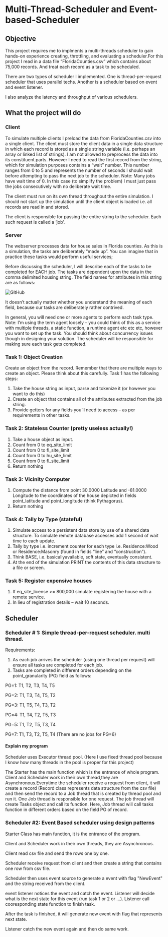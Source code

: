 # Multi-Thread-Scheduler and Event-based-Scheduler

## Objective

This project requires me to implments a multi-threads scheduler to gain hands-on experience creating, throttling, and evaluating a scheduler.For this project I read in a data file “FloridaCounties.csv” which contains about 75,000 records. And treat each record as a task to be scheduled. 

There are two types of scheduler I implemented. One is thread-per-request scheduler that uses parallel techs. Another is a scheduler based on event and event listener.

I also analyze the latency and throughput of various schedulers.

## What the project will do

### Client
To simulate multiple clients I preload the data from FloridaCounties.csv into a single client. The client must store the client data in a single data structure in which each record is stored as a single string variable (i.e. perhaps an array or linked list of strings). I am not allowed to preprocess the data into its constituent parts. However I need to read the first record from the string, which for simulation purposes contains a “wait” number. This number ranges from 0 to 5 and represents the number of seconds I should wait before attempting to pass the next job to the scheduler. Note: Many jobs have wait time of 0. In this case (to simplify the problem) I must just pass the jobs consecutively with no deliberate wait time.

The client must run on its own thread throughout the entire simulation. I should not start up the simulation until the client object is loaded i.e. all records are read in and stored.

The client is responsible for passing the entire string to the scheduler. Each such request is called a ‘job’.

### Server

The webserver processes data for house sales in Florida counties. As this is a simulation, the tasks are deliberately “made up”. You can imagine that in practice these tasks would perform useful services;

Before discussing the scheduler, I will describe each of the tasks to be completed for EACH job. The tasks are dependent upon the data in the comma delimited housing string. The field names for attributes in this string are as follows:

![GitHub](https://github.com/KaimingCui/multiThreadScheduler/blob/master/1.png)

It doesn’t actually matter whether you understand the meaning of each field, because our tasks are deliberately rather contrived.

In general, you will need one or more agents to perform each task type. Note: I’m using the term agent loosely – you could think of this as a service with multiple threads, a static function, a runtime agent etc etc etc, however you want to set up the task. You should think about concurrency issues though in designing your solution. The scheduler will be responsible for making sure each task gets completed.

### Task 1: Object Creation

Create an object from the record. Remember that there are multiple ways to create an object. Please think about this carefully. Task 1 has the following steps:
1. Take the house string as input, parse and tokenize it (or however you want to do this)
2. Create an object that contains all of the attributes extracted from the job string.
3. Provide getters for any fields you’ll need to access – as per requirements in other tasks.

### Task 2: Stateless Counter (pretty useless actually!)

1. Take a house object as input.
2. Count from 0 to eq_site_limit
3. Count from 0 to fl_site_limit
4. Count from 0 to hu_site_limit
5. Count from 0 to fl_site_limit
6. Return nothing

### Task 3: Vicinity Computer


1. Compute the distance from point 30.0000 Latitude and -81.0000 Longitude to the coordinates of the house depicted in fields point_latitude and point_longitude (think Pythagorus).
2. Return nothing

### Task 4: Tally by Type (stateful)
1. Simulate access to a persistent data store by use of a shared data structure. To simulate remote database accesses add 1 second of wait time to each update.
2. Tally by type i.e. increment counter for each type i.e. Residence:Wood or Residence:Masonry (found in fields “line” and “construction”).
3. Think BASE, i.e. basicallyavailable, soft state, eventually consistent.
4. At the end of the simulation PRINT the contents of this data structure to a file or screen.

### Task 5: Register expensive houses

1. If eq_site_license >= 800,000 simulate registering the house with a remote service.
2. In lieu of registration details – wait 10 seconds.

## Scheduler

### Scheduler # 1: Simple thread-per-request scheduler. multi thread.

Requirements:

1. As each job arrives the scheduler (using one thread per request) will ensure all tasks are completed for each job.
2. Tasks are completed in different orders depending on the point_granularity (PG) field as follows:

PG=1: T1, T2, T3, T4, T5

PG=2: T1, T3, T4, T5, T2

PG=3: T1, T5, T4, T3, T2 

PG=4: T1, T4, T2, T5, T3 

PG=5: T1, T2, T5, T3, T4 

PG=7: T1, T3, T2, T5, T4 (There are no jobs for PG=6)

#### Explain my program

Scheduler uses Executor thread pool. (Here I use fixed thread pool because I know how many threads in the pool is proper for this project)

The Starter has the main function which is the entrance of whole program. Client and Scheduler work in their own thread,they are Asynchronous.Everytime the scheduler receive a request from cilent, it will create a record (Record class represents data structure from the csv file) and then send the record to a Job thread that is created by thread pool and run it. One Job thread is responsible for one request. The job thread will create Tasks object and call its function. Here, Job thread will call tasks function in different orders based on the field PG of record.

### Scheduler #2: Event Based scheduler using design patterns

Starter Class has main function, it is the entrance of the program. 

Client and Scheduler work in their own threads, they are Asynchronous. 

Client read csv file and send the rows one by one. 

Scheduler receive request from cilent and then create a string that contains one row from csv file. 

Scheduler then uses event source to generate a event with flag "NewEvent" and the string received from the client.

event listener notices the event and catch the event. Listener will decide what is the next state for this event (run task 1 or 2 or ...). Listener call cooresponding state function to finish task. 

After the task is finished, it will generate new event with flag that represents next state.

Listener catch the new event again and then do same work. 







